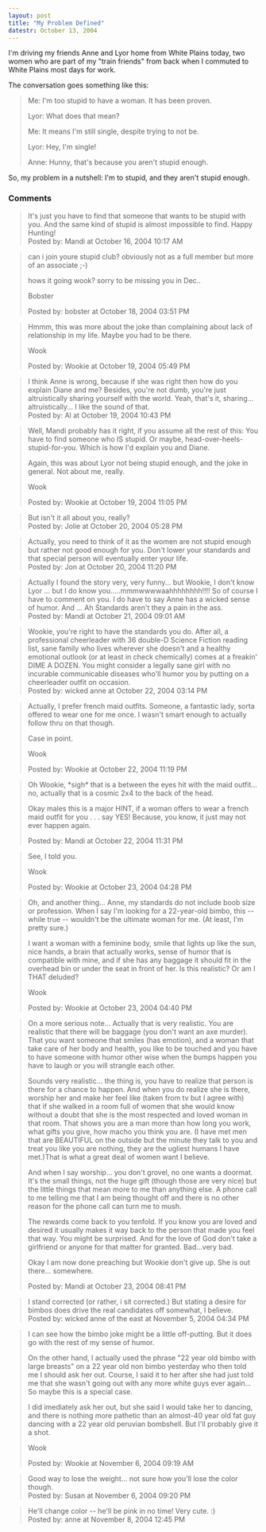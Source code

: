 ```yaml
---
layout: post
title: "My Problem Defined"
datestr: October 13, 2004
---
```


I'm driving my friends Anne and Lyor home from White Plains today, two women who are part of my "train friends" from back when I commuted to White Plains most days for work.

The conversation goes something like this:
<blockquote>
Me: I'm too stupid to have a woman.  It has been proven.

Lyor: What does that mean?

Me: It means I'm still single, despite trying to not be.

Lyor: Hey, I'm single!

Anne: Hunny, that's because you aren't stupid enough.
</blockquote>

So, my problem in a nutshell: I'm to stupid, and they aren't stupid enough.

### Comments

<blockquote>
It's just you have to find that someone that wants to be stupid with you. And the same kind of stupid is almost impossible to find.  Happy Hunting!
<div class="comment-meta">Posted by: Mandi at October 16, 2004 10:17 AM</div> </blockquote>

<blockquote>
can i join youre stupid club? obviously not as a full member but more of an associate ;-)

hows it going wook? sorry to be missing you in Dec..

Bobster
<div class="comment-meta">Posted by: bobster at October 18, 2004 03:51 PM</div> </blockquote>

<blockquote>
Hmmm, this was more about the joke than complaining about lack of relationship in my life.  Maybe you had to be there.

Wook
<div class="comment-meta">Posted by: Wookie at October 19, 2004 05:49 PM</div> </blockquote>

<blockquote>
I think Anne is wrong, because if she was right then how do you explain Diane and me?  Besides, you're not dumb, you're just altruistically sharing yourself with the world.  Yeah, that's it, sharing... altruistically... I like the sound of that.
<div class="comment-meta">Posted by: Al at October 19, 2004 10:43 PM</div> </blockquote>

<blockquote>
Well, Mandi probably has it right, if you assume all the rest of this: You have to find someone who IS stupid.  Or maybe, head-over-heels-stupid-for-you.  Which is how I'd explain you and Diane.

Again, this was about Lyor not being stupid enough, and the joke in general.  Not about me, really.

Wook
<div class="comment-meta">Posted by: Wookie at October 19, 2004 11:05 PM</div> </blockquote>

<blockquote>
But isn't it all about you, really?
<div class="comment-meta">Posted by: Jolie at October 20, 2004 05:28 PM</div> </blockquote>

<blockquote>
Actually, you need to think of it as the women are not stupid enough but rather not good enough for you.  Don't lower your standards and that special person will eventually enter your life.
<div class="comment-meta">Posted by: Jon at October 20, 2004 11:20 PM</div> </blockquote>

<blockquote>
Actually I found the story very, very funny... but Wookie, I don't know Lyor ...  but I do know you.....mmmwwwwaahhhhhhhh!!!! So of course I have to comment on you.  I do have to say Anne has a wicked sense of humor.  And ... Ah Standards aren't they a pain in the ass.
<div class="comment-meta">Posted by: Mandi at October 21, 2004 09:01 AM</div> </blockquote>

<blockquote>
Wookie, you're right to have the standards you do. After all, a professional cheerleader with 36 double-D Science Fiction reading list, sane family who lives wherever she doesn't and a healthy emotional outlook (or at least in check chemically) comes at a freakin' DIME A DOZEN. You might consider a legally sane girl with no incurable communicable diseases who'll humor you by putting on a cheerleader outfit on occasion.
<div class="comment-meta">Posted by: wicked anne at October 22, 2004 03:14 PM</div> </blockquote>

<blockquote>
Actually, I prefer french maid outfits.  Someone, a fantastic lady, sorta offered to wear one for me once.  I wasn't smart enough to actually follow thru on that though.

Case in point.

Wook
<div class="comment-meta">Posted by: Wookie at October 22, 2004 11:19 PM</div> </blockquote>

<blockquote>
Oh Wookie, *sigh* that is a between the eyes hit with the maid outfit... no, actually that is a cosmic 2x4 to the back of the head. 

Okay males this is a major HINT, if a woman offers to wear a french maid outfit for you . . . say YES! Because, you know, it just may not ever happen again. 
<div class="comment-meta">Posted by: Mandi at October 22, 2004 11:31 PM</div> </blockquote>

<blockquote>
See, I told you.

Wook
<div class="comment-meta">Posted by: Wookie at October 23, 2004 04:28 PM</div> </blockquote>

<blockquote>
Oh, and another thing...  Anne, my standards do not include boob size or profession.  When I say I'm looking for a 22-year-old bimbo, this -- while true -- wouldn't be the ultimate woman for me.  (At least, I'm pretty sure.)

I want a woman with a feminine body, smile that lights up like the sun, nice hands, a brain that actually works, sense of humor that is compatible with mine, and if she has any baggage it should fit in the overhead bin or under the seat in front of her.  Is this realistic?  Or am I THAT deluded? 

Wook<br />

<div class="comment-meta">Posted by: Wookie at October 23, 2004 04:40 PM</div> </blockquote>

<blockquote>
On a more serious note...  Actually that is very realistic.  You are realistic that there will be baggage (you don't want an axe murder).  That you want someone that smiles (has emotion), and a woman that take care of her body and health, you like to be touched and you have to have someone with humor other wise when the bumps happen you have to laugh or you will strangle each other. 

Sounds very realistic... the thing is, you have to realize that person is there for a chance to happen. And when you do realize she is there, worship her and make her feel like (taken from tv but I agree with) that if she walked in a room full of women that she would know without a doubt that she is the most respected and loved woman in that room. That shows you are a man more than how long you work, what gifts you give, how macho you think you are. (I have met men that are BEAUTIFUL on the outside but the minute they talk to you and treat you like you are nothing, they are the ugliest humans I have met.)That is what a great deal of women want I believe. 

And when I say worship... you don't grovel, no one wants a doormat. It's the small things, not the huge gift (though those are very nice) but the little things that mean more to me than anything else. A phone call to me telling me that I am being thought off and there is no other reason for the phone call can turn me to mush. 

 The rewards come back to you tenfold. If you know you are loved and desired it usually makes it way back to the person that made you feel that way. You might be surprised. And for the love of God don't take a girlfriend or anyone for that matter for granted. Bad...very bad.

Okay I am now done preaching but Wookie don't give up.  She is out there... somewhere.
<div class="comment-meta">Posted by: Mandi at October 23, 2004 08:41 PM</div> </blockquote>

<blockquote>
I stand corrected (or rather, i sit corrected.) But stating a desire for bimbos does drive the real candidates off somewhat, I believe. 
<div class="comment-meta">Posted by: wicked anne of the east at November  5, 2004 04:34 PM</div> </blockquote>

<blockquote>
I can see how the bimbo joke might be a little off-putting.  But it does go with the rest of my sense of humor.

On the other hand, I actually used the phrase "22 year old bimbo with large breasts" on a 22 year old non bimbo yesterday who then told me I should ask her out.  Course, I said it to her after she had just told me that she wasn't going out with any more white guys ever again...  So maybe this is a special case.

I did imediately ask her out, but she said I would take her to dancing, and there is nothing more pathetic than an almost-40 year old fat guy dancing with a 22 year old peruvian bombshell.  But I'll probably give it a shot.

Wook
<div class="comment-meta">Posted by: Wookie at November  6, 2004 09:19 AM</div> </blockquote>

<blockquote>
Good way to lose the weight... not sure how you'll lose the color though.
<div class="comment-meta">Posted by: Susan at November  6, 2004 09:20 PM</div> </blockquote>

<blockquote>
He'll change color -- he'll be pink in no time! Very cute. :)
<div class="comment-meta">Posted by: anne at November  8, 2004 12:45 PM</div> </blockquote>

